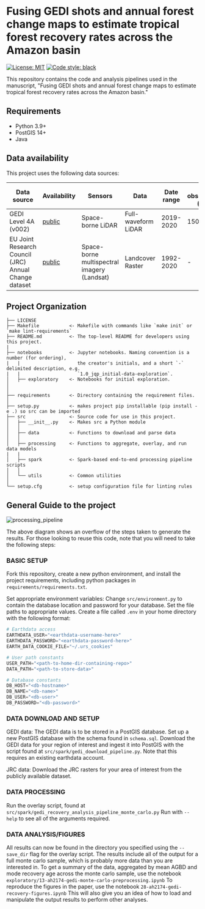 # Fusing GEDI shots and annual forest change maps to estimate tropical forest recovery rates across the Amazon basin

 [![License: MIT](https://img.shields.io/badge/License-MIT-blue.svg)](https://opensource.org/licenses/MIT)
 <a href="https://github.com/psf/black"><img alt="Code style: black" src="https://img.shields.io/badge/code%20style-black-000000.svg"></a>

This repository contains the code and analysis pipelines used in the manuscript, "Fusing GEDI shots and annual forest change maps to estimate tropical forest recovery rates across the Amazon basin."

## Requirements
- Python 3.9+
- PostGIS 14+
- Java

## Data availability
This project uses the following data sources:

| Data source                                           | Availability                                                                  | Sensors                                     | Data                | Date range      | No. observations (used) | Area covered |
|-------------------------------------------------------|-------------------------------------------------------------------------------|---------------------------------------------|---------------------|-----------------|-------------------------|--------------|
| GEDI Level 4A (v002)                                  | [public](https://lpdaac.usgs.gov/products/gedi02_av002/)                      | Space-borne LiDAR                           | Full-waveform LiDAR | 2019-2020       | 150 Mio.                | 7.4 Mio. ha  |
| EU Joint Research Council (JRC) Annual Change dataset | [public](https://forobs.jrc.ec.europa.eu/TMF/download/)                       | Space-borne multispectral imagery (Landsat) | Landcover Raster    | 1992-2020       | -                       |              |

## Project Organization
```
├── LICENSE
├── Makefile           <- Makefile with commands like `make init` or `make lint-requirements`
├── README.md          <- The top-level README for developers using this project.
|
├── notebooks          <- Jupyter notebooks. Naming convention is a number (for ordering),
|   |                     the creator's initials, and a short `-` delimited description, e.g.
|   |                     `1.0_jqp_initial-data-exploration`.
│   ├── exploratory    <- Notebooks for initial exploration.
│
│
├── requirements       <- Directory containing the requirement files.
│
├── setup.py           <- makes project pip installable (pip install -e .) so src can be imported
├── src                <- Source code for use in this project.
│   ├── __init__.py    <- Makes src a Python module
│   │
│   ├── data           <- Functions to download and parse data
│   │
│   ├── processing     <- Functions to aggregate, overlay, and run data models
|   |
│   ├── spark          <- Spark-based end-to-end processing pipeline scripts
│   │
│   └── utils          <- Common utilities
│
└── setup.cfg          <- setup configuration file for linting rules
```

## General Guide to the project

![processing_pipeline](https://user-images.githubusercontent.com/16145172/220399119-55a1734f-9dfe-4a4a-b452-93ca54969b21.jpg)

The above diagram shows an overflow of the steps taken to generate the results. For those looking to reuse this code, note that you will need to take the following steps:

### BASIC SETUP
Fork this repository, create a new python environment, and install the project requirements, including python packages in `requirements/requirements.txt`.

Set appropriate environment variables:
Change `src/environment.py` to contain the database location and password for your database. Set the file paths to appropriate values.
Create a file called `.env` in your home directory with the following format:

```python
# Earthdata access
EARTHDATA_USER="<earthdata-username-here>"
EARTHDATA_PASSWORD="<earthdata-password-here>"
EARTH_DATA_COOKIE_FILE="~/.urs_cookies"

# User path constants
USER_PATH="<path-to-home-dir-containing-repo>"
DATA_PATH="<path-to-store-data>"

# Database constants
DB_HOST="<db-hostname>"
DB_NAME="<db-name>"
DB_USER="<db-user>"
DB_PASSWORD="<db-password>"
```

### DATA DOWNLOAD AND SETUP
GEDI data: The GEDI data is to be stored in a PostGIS database. Set up a new PostGIS database with the schema found in `schema.sql`.
Download the GEDI data for your region of interest and ingest it into PostGIS with the script found at `src/spark/gedi_download_pipeline.py`.
Note that this requires an existing earthdata account.

JRC data: Download the JRC rasters for your area of interest from the publicly available dataset.

### DATA PROCESSING
Run the overlay script, found at `src/spark/gedi_recovery_analysis_pipeline_monte_carlo.py`
Run with `--help` to see all of the arguments required.

### DATA ANALYSIS/FIGURES
All results can now be found in the directory you specified using the `--save_dir` flag for the overlay script.
The results include all of the output for a full monte carlo sample, which is probably more data than you are interested in. To get a summary of the data, aggregated by mean AGBD and mode recovery age across the monte carlo sample, use the notebook `exploratory/13-ah2174-gedi-monte-carlo-preprocessing.ipynb`
To reproduce the figures in the paper, use the notebook `28-ah2174-gedi-recovery-figures.ipynb`
This will also give you an idea of how to load and manipulate the output results to perform other analyses.

